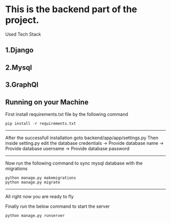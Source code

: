 
# This is the backend part of the project.

Used Tech Stack

## 1.Django
## 2.Mysql
## 3.GraphQl

## Running on your Machine
First install requirements.txt file by the following command

```
pip install -r requirements.txt
```
***
After the successfull installation goto backend/app/app/settings.py
Then inside setting.py edit the database credentials
  -> Provide database name
  -> Provide database username
  -> Provide database password
  
 ***
 Now run the following command to sync mysql database with the migrations
 ```
 python manage.py makemigrations
 python manage.py migrate
 ```
 
 ***
 All right now you are ready to fly
 
 Finally run the below command to start the server
 ```
 python manage.py runserver
 ```
 [Goto localhost:8000/]: http://127.0.0.1:8000/

